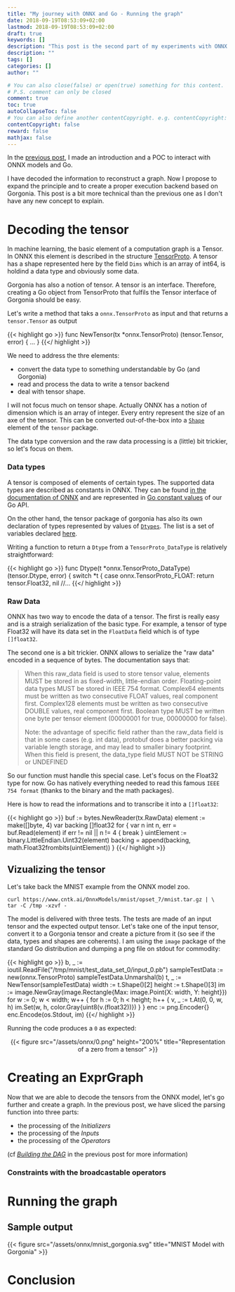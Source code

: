 ```yaml
---
title: "My journey with ONNX and Go - Running the graph"
date: 2018-09-19T08:53:09+02:00
lastmod: 2018-09-19T08:53:09+02:00
draft: true
keywords: []
description: "This post is the second part of my experiments with ONNX and Go. In this post I am describing how to create a computation graph in Gorgonia (ExprGraph) from a ONNX Model."
description: ""
tags: []
categories: []
author: ""

# You can also close(false) or open(true) something for this content.
# P.S. comment can only be closed
comment: true
toc: true
autoCollapseToc: false
# You can also define another contentCopyright. e.g. contentCopyright: "This is another copyright."
contentCopyright: false
reward: false
mathjax: false
---
```


In the [previous post](/2018/08/14/my-journey-with-onnx-and-go---the-begining.html#building-the-dag), I made an introduction and a POC to interact with ONNX models and Go.

I have decoded the information to reconstruct a graph.
Now I propose to expand the principle and to create a proper execution backend based on Gorgonia.
This post is a bit more technical than the previous one as I don't have any new concept to explain. 

# Decoding the tensor

In machine learning, the basic element of a computation graph is a Tensor.
In ONNX this element is described in the structure [TensorProto](https://godoc.org/github.com/owulveryck/onnx-go#TensorProto). 
A tensor has a shape represented here by the field `Dims` which is an array of int64, is holdind a data type and obviously some data.

Gorgonia has also a notion of tensor. A tensor is an interface. Therefore, creating a Go object from TensorProto that fulfils the Tensor interface of Gorgonia
should be easy.

Let's write a method that taks a `onnx.TensorProto` as input and that returns a `tensor.Tensor` as output

{{< highlight go >}}
func NewTensor(tx *onnx.TensorProto) (tensor.Tensor, error) { ... } 
{{</ highlight >}}

We need to address the thre elements:

* convert the data type to something understandable by Go (and Gorgonia)
* read and process the data to write a tensor backend
* deal with tensor shape.

I will not focus much on tensor shape. Actually ONNX has a notion of dimension which is an array of integer. Every entry represent the size of an axe of the tensor.
This can be converted out-of-the-box into a [`Shape`](https://godoc.org/gorgonia.org/tensor#Shape) element of the `tensor` package.

The data type conversion and the raw data processing is a (little) bit trickier, so let's focus on them.

### Data types

A tensor is composed of elements of certain types. The supported data types are described as constants in ONNX. They can be found [in the documentation of ONNX](https://github.com/onnx/onnx/blob/master/docs/IR.md#standard-data-types) and are represented in [Go constant values](https://godoc.org/github.com/owulveryck/onnx-go#TensorProto_DataType) of our Go API.

On the other hand, the tensor package of gorgonia has also its own declaration of types represented by values of [`Dtypes`](https://godoc.org/gorgonia.org/tensor#Dtype). The list is a set of variables declared [here](https://godoc.org/gorgonia.org/tensor#pkg-variables).

Writing a function to return a `Dtype` from a `TensorProto_DataType` is relatively straightforward: 

{{< highlight go >}}
func Dtype(t *onnx.TensorProto_DataType) (tensor.Dtype, error) {
	switch *t {
	case onnx.TensorProto_FLOAT:
		return tensor.Float32, nil
        //...
{{</ highlight >}}

### Raw Data

ONNX has two way to encode the data of a tensor.
The first is really easy and is a straigh serialization of the basic type. For example, a tensor of type Float32 will have its data set in the `FloatData` field which is of type `[]float32`.

The second one is a bit trickier. ONNX allows to serialize the "raw data" encoded in a sequence of bytes. The documentation says that:

> When this raw_data field is used to store tensor value, elements MUST
> be stored in as fixed-width, little-endian order.
> Floating-point data types MUST be stored in IEEE 754 format.
> Complex64 elements must be written as two consecutive FLOAT values, real component first.
> Complex128 elements must be written as two consecutive DOUBLE values, real component first.
> Boolean type MUST be written one byte per tensor element (00000001 for true, 00000000 for false).
>
> Note: the advantage of specific field rather than the raw_data field is
> that in some cases (e.g. int data), protobuf does a better packing via
> variable length storage, and may lead to smaller binary footprint.
> When this field is present, the data_type field MUST NOT be STRING or UNDEFINED

So our function must handle this special case.
Let's focus on the Float32 type for now. Go has natively everything needed to read this famous `IEEE 754 format` (thanks to the binary and the math packages).

Here is how to read the informations and to transcribe it into a `[]float32`:

{{< highlight go >}}
buf := bytes.NewReader(tx.RawData)
element := make([]byte, 4)
var backing []float32
for {
        var n int
        n, err = buf.Read(element)
        if err != nil || n != 4 {
                break
        }
        uintElement := binary.LittleEndian.Uint32(element)
        backing = append(backing, math.Float32frombits(uintElement))
}
{{</ highlight >}}


## Vizualizing the tensor

Let's take back the MNIST example from the ONNX model zoo.
```
curl https://www.cntk.ai/OnnxModels/mnist/opset_7/mnist.tar.gz | \
tar -C /tmp -xzvf -
```

The model is delivered with three tests. The tests are made of an input tensor and the expected output tensor.
Let's take one of the input tensor, convert it to a Gorgonia tensor and create a picture from it (so see if the data, types and shapes are coherents).
I am using the `image` package of the standard Go distribution and dumping a png file on stdout for commodity:

{{< highlight go >}}
b, _ := ioutil.ReadFile("/tmp/mnist/test_data_set_0/input_0.pb")
sampleTestData := new(onnx.TensorProto)
sampleTestData.Unmarshal(b)
t, _ := NewTensor(sampleTestData)
width := t.Shape()[2]
height := t.Shape()[3]
im := image.NewGray(image.Rectangle{Max: image.Point{X: width, Y: height}})
for w := 0; w < width; w++ {
        for h := 0; h < height; h++ {
                v, _ := t.At(0, 0, w, h)
                im.Set(w, h, color.Gray{uint8(v.(float32))})
        }
}
enc := png.Encoder{}
enc.Encode(os.Stdout, im)
{{</ highlight >}}

Running the code produces a `0` as expected:

<center>
{{< figure src="/assets/onnx/0.png" height="200%" title="Representation of a zero from a tensor" >}}
</center>

# Creating an ExprGraph

Now that we are able to decode the tensors from the ONNX model, let's go further and create a graph.
In the previous post, we have sliced the parsing function into three parts:

* the processing of the _Initializers_
* the processing of the _Inputs_
* the processing of the _Operators_

(cf [_Building the DAG_](/2018/08/14/my-journey-with-onnx-and-go---the-begining.html#building-the-dag) in the previous post for more information)

### Constraints with the broadcastable operators

# Running the graph

## Sample output

{{< figure src="/assets/onnx/mnist_gorgonia.svg" title="MNIST Model with Gorgonia" >}}

# Conclusion
